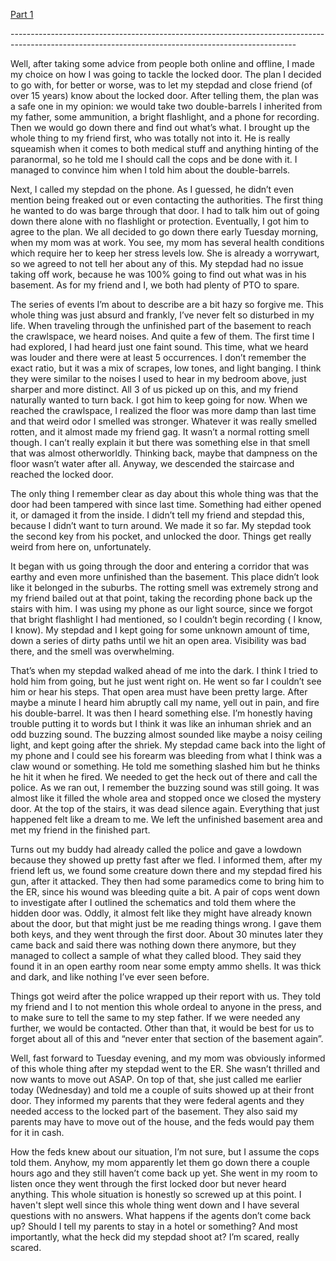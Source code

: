 [Part 1](https://www.reddit.com/r/nosleep/comments/vblagz/i_think_there_is_something_in_my_parents_basement/)

\-----------------------------------------------------------------------------------------------------------------------------------------------------

Well, after taking some advice from people both online and offline, I made my choice on how I was going to tackle the locked door. The plan I decided to go with, for better or worse, was to let my stepdad and close friend (of over 15 years) know about the locked door. After telling them, the plan was a safe one in my opinion: we would take two double-barrels I inherited from my father, some ammunition, a bright flashlight, and a phone for recording. Then we would go down there and find out what’s what. I brought up the whole thing to my friend first, who was totally not into it. He is really squeamish when it comes to both medical stuff and anything hinting of the paranormal, so he told me I should call the cops and be done with it. I managed to convince him when I told him about the double-barrels.

Next, I called my stepdad on the phone. As I guessed, he didn’t even mention being freaked out or even contacting the authorities. The first thing he wanted to do was barge through that door. I had to talk him out of going down there alone with no flashlight or protection. Eventually, I got him to agree to the plan. We all decided to go down there early Tuesday morning, when my mom was at work. You see, my mom has several health conditions which require her to keep her stress levels low. She is already a worrywart, so we agreed to not tell her about any of this. My stepdad had no issue taking off work, because he was 100% going to find out what was in his basement. As for my friend and I, we both had plenty of PTO to spare.

The series of events I’m about to describe are a bit hazy so forgive me. This whole thing was just absurd and frankly, I’ve never felt so disturbed in my life. When traveling through the unfinished part of the basement to reach the crawlspace, we heard noises. And quite a few of them. The first time I had explored, I had heard just one faint sound. This time, what we heard was louder and there were at least 5 occurrences. I don’t remember the exact ratio, but it was a mix of scrapes, low tones, and light banging. I think they were similar to the noises I used to hear in my bedroom above, just sharper and more distinct. All 3 of us picked up on this, and my friend naturally wanted to turn back. I got him to keep going for now. When we reached the crawlspace, I realized the floor was more damp than last time and that weird odor I smelled was stronger. Whatever it was really smelled rotten, and it almost made my friend gag. It wasn’t a normal rotting smell though. I can’t really explain it but there was something else in that smell that was almost otherworldly. Thinking back, maybe that dampness on the floor wasn’t water after all. Anyway, we descended the staircase and reached the locked door.

The only thing I remember clear as day about this whole thing was that the door had been tampered with since last time. Something had either opened it, or damaged it from the inside. I didn’t tell my friend and stepdad this, because I didn’t want to turn around. We made it so far. My stepdad took the second key from his pocket, and unlocked the door. Things get really weird from here on, unfortunately.

It began with us going through the door and entering a corridor that was earthy and even more unfinished than the basement. This place didn’t look like it belonged in the suburbs. The rotting smell was extremely strong and my friend bailed out at that point, taking the recording phone back up the stairs with him. I was using my phone as our light source, since we forgot that bright flashlight I had mentioned, so I couldn’t begin recording ( I know, I know). My stepdad and I kept going for some unknown amount of time, down a series of dirty paths until we hit an open area. Visibility was bad there, and the smell was overwhelming.

That’s when my stepdad walked ahead of me into the dark. I think I tried to hold him from going, but he just went right on. He went so far I couldn’t see him or hear his steps. That open area must have been pretty large. After maybe a minute I heard him abruptly call my name, yell out in pain, and fire his double-barrel. It was then I heard something else. I’m honestly having trouble putting it to words but I think it was like an inhuman shriek and an odd buzzing sound. The buzzing almost sounded like maybe a noisy ceiling light, and kept going after the shriek. My stepdad came back into the light of my phone and I could see his forearm was bleeding from what I think was a claw wound or something. He told me something slashed him but he thinks he hit it when he fired. We needed to get the heck out of there and call the police. As we ran out, I remember the buzzing sound was still going. It was almost like it filled the whole area and stopped once we closed the mystery door. At the top of the stairs, it was dead silence again. Everything that just happened felt like a dream to me. We left the unfinished basement area and met my friend in the finished part.

Turns out my buddy had already called the police and gave a lowdown because they showed up pretty fast after we fled. I informed them, after my friend left us, we found some creature down there and my stepdad fired his gun, after it attacked. They then had some paramedics come to bring him to the ER, since his wound was bleeding quite a bit. A pair of cops went down to investigate after I outlined the schematics and told them where the hidden door was. Oddly, it almost felt like they might have already known about the door, but that might just be me reading things wrong. I gave them both keys, and they went through the first door. About 30 minutes later they came back and said there was nothing down there anymore, but they managed to collect a sample of what they called blood. They said they found it in an open earthy room near some empty ammo shells. It was thick and dark, and like nothing I’ve ever seen before.

Things got weird after the police wrapped up their report with us. They told my friend and I to not mention this whole ordeal to anyone in the press, and to make sure to tell the same to my step father. If we were needed any further, we would be contacted.  Other than that, it would be best for us to forget about all of this and “never enter that section of the basement again”.

Well, fast forward to Tuesday evening, and my mom was obviously informed of this whole thing after my stepdad went to the ER. She wasn’t thrilled and now wants to move out ASAP. On top of that, she just called me earlier today (Wednesday) and told me a couple of suits showed up at their front door. They informed my parents that they were federal agents and they needed access to the locked part of the basement. They also said my parents may have to move out of the house, and the feds would pay them for it in cash.

How the feds knew about our situation, I’m not sure, but I assume the cops told them. Anyhow, my mom apparently let them go down there a couple hours ago and they still haven’t come back up yet. She went in my room to listen once they went through the first locked door but never heard anything. This whole situation is honestly so screwed up at this point. I haven't slept well since this whole thing went down and I have several questions with no answers. What happens if the agents don’t come back up? Should I tell my parents to stay in a hotel or something? And most importantly, what the heck did my stepdad shoot at? I’m scared, really scared.